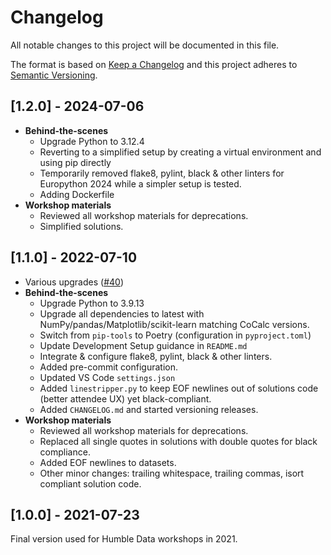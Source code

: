 # Changelog

All notable changes to this project will be documented in this file.

The format is based on [Keep a Changelog](http://keepachangelog.com/en/1.0.0/)
and this project adheres to [Semantic Versioning](http://semver.org/spec/v2.0.0.html).

<!-- TOWNCRIER -->
## [1.2.0] - 2024-07-06

- **Behind-the-scenes**
  - Upgrade Python to 3.12.4
  - Reverting to a simplified setup by creating a virtual environment and using pip directly
  - Temporarily removed flake8, pylint, black & other linters for Europython 2024 while a simpler setup is tested.
  - Adding Dockerfile
- **Workshop materials**
  - Reviewed all workshop materials for deprecations.
  - Simplified solutions.

## [1.1.0] - 2022-07-10

- Various upgrades ([#40](https://github.com/HumbleData/beginners-data-workshop/pull/40))
- **Behind-the-scenes**
  - Upgrade Python to 3.9.13
  - Upgrade all dependencies to latest with NumPy/pandas/Matplotlib/scikit-learn matching CoCalc versions.
  - Switch from `pip-tools` to Poetry (configuration in `pyproject.toml`)
  - Update Development Setup guidance in `README.md`
  - Integrate & configure flake8, pylint, black & other linters.
  - Added pre-commit configuration.
  - Updated VS Code `settings.json`
  - Added `linestripper.py` to keep EOF newlines out of solutions code (better attendee UX) yet black-compliant.
  - Added `CHANGELOG.md` and started versioning releases.
- **Workshop materials**
  - Reviewed all workshop materials for deprecations.
  - Replaced all single quotes in solutions with double quotes for black compliance.
  - Added EOF newlines to datasets.
  - Other minor changes: trailing whitespace, trailing commas, isort compliant solution code.


## [1.0.0] - 2021-07-23
Final version used for Humble Data workshops in 2021.
